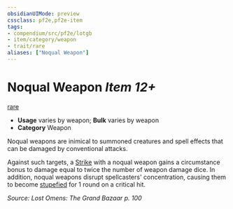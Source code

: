 ```yaml
---
obsidianUIMode: preview
cssclass: pf2e,pf2e-item
tags:
- compendium/src/pf2e/lotgb
- item/category/weapon
- trait/rare
aliases: ["Noqual Weapon"]
---
```

# Noqual Weapon *Item 12+*  
[rare](../../../Rules/traits/rare.md)  

- **Usage** varies by weapon; **Bulk** varies by weapon
- **Category** Weapon

Noqual weapons are inimical to summoned creatures and spell effects that can be damaged by conventional attacks.

Against such targets, a [Strike](../../../Rules/actions/strike.md) with a noqual weapon gains a circumstance bonus to damage equal to twice the number of weapon damage dice. In addition, noqual weapons disrupt spellcasters' concentration, causing them to become [stupefied](../../../Rules/conditions.md#Stupefied) for 1 round on a critical hit.

*Source: Lost Omens: The Grand Bazaar p. 100*
